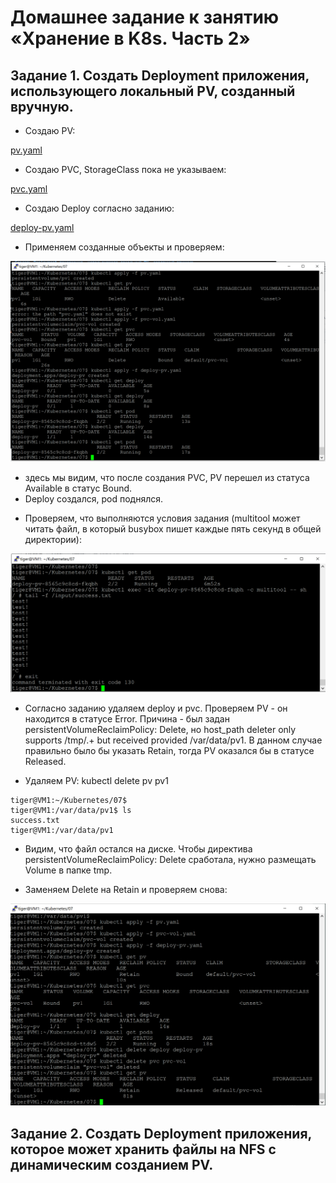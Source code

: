 # Домашнее задание к занятию «Хранение в K8s. Часть 2»

## Задание 1. Создать Deployment приложения, использующего локальный PV, созданный вручную.

* Создаю PV:

[pv.yaml](https://github.com/A-Tagir/kubernetes/blob/main/07/pv.yaml)

* Создаю PVC, StorageClass пока не указываем:

[pvc.yaml](https://github.com/A-Tagir/kubernetes/blob/main/07/pvc-vol.yaml)

* Создаю Deploy согласно заданию:

[deploy-pv.yaml](https://github.com/A-Tagir/kubernetes/blob/main/07/deploy-pv.yaml)

* Применяем созданные объекты и проверяем:

![apply_ok](https://github.com/A-Tagir/kubernetes/blob/main/07/Kubernetes07_pvc_apply_ok.png)

- здесь мы видим, что после создания PVC, PV перешел из  статуса Available в статус Bound.
- Deploy создался, pod поднялся.

* Проверяем, что выполняются условия задания (multitool может читать файл, в который busybox пишет каждые пять секунд в общей директории):

![read-write_OK](https://github.com/A-Tagir/kubernetes/blob/main/07/Kubernetes07_pvc_r-w_ok.png)

* Согласно заданию удаляем deploy и pvc. Проверяем PV - он находится в статусе Error. 
  Причина - был задан persistentVolumeReclaimPolicy: Delete, но host_path deleter only supports /tmp/.+ but received provided /var/data/pv1. В данном случае правильно было бы указать Retain, тогда PV оказался бы в статусе Released.

* Удаляем PV: kubectl delete pv pv1
```
tiger@VM1:~/Kubernetes/07$
tiger@VM1:/var/data/pv1$ ls
success.txt
tiger@VM1:/var/data/pv1
```

* Видим, что файл остался на диске. Чтобы директива persistentVolumeReclaimPolicy: Delete сработала, нужно размещать 
  Volume в папке tmp.

* Заменяем Delete на Retain и проверяем снова:

![PV-Released](https://github.com/A-Tagir/kubernetes/blob/main/07/Kubernetes07_pv_released.png)

## Задание 2. Создать Deployment приложения, которое может хранить файлы на NFS с динамическим созданием PV.

